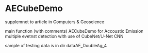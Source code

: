 # AECubeDemo
supplemnet to article in Computers &amp; Geoscience


main function (with comments) AECubeDemo
for Accoustic Emission multiple evetnst detection with use of CubeNet/U-Net CNN

sample of testing data is in dir dataAE_DoubleAg_4 
